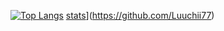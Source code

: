 [![Top Langs](https://github-readme-stats-git-masterrstaa-rickstaa.vercel.app/api/top-langs/?username=Luuchii77)](https://github.com/Luuchii77/github-readme-stats)
[stats](https://github-readme-stats.vercel.app/api/top-langs?username=Luuchii77&hide=html,scss,stylus,blade,jupyter%20notebook,python,css,shell,batchfile,dockerfile,typescript&theme=algolia&show_icons=true)](https://github.com/Luuchii77)
